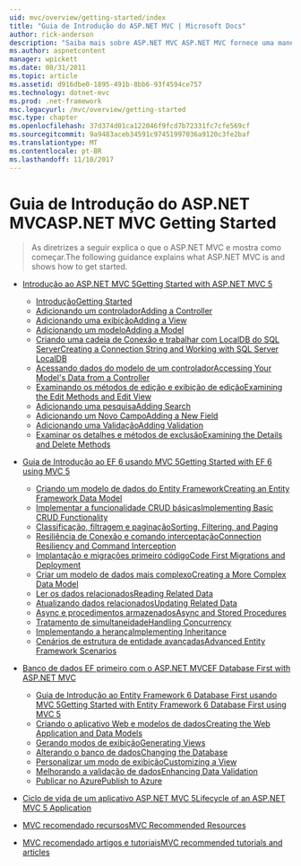 ```yaml
---
uid: mvc/overview/getting-started/index
title: "Guia de Introdução do ASP.NET MVC | Microsoft Docs"
author: rick-anderson
description: "Saiba mais sobre ASP.NET MVC ASP.NET MVC fornece uma maneira eficiente com base em padrões para criar sites dinâmicos que habilitam uma separação limpa de preocupações e que g..."
ms.author: aspnetcontent
manager: wpickett
ms.date: 08/31/2011
ms.topic: article
ms.assetid: d916dbe0-1895-491b-8bb6-93f4594ce757
ms.technology: dotnet-mvc
ms.prod: .net-framework
msc.legacyurl: /mvc/overview/getting-started
msc.type: chapter
ms.openlocfilehash: 37d374d01ca122046f9fcd7b72331fc7cfe569cf
ms.sourcegitcommit: 9a9483aceb34591c97451997036a9120c3fe2baf
ms.translationtype: MT
ms.contentlocale: pt-BR
ms.lasthandoff: 11/10/2017
---
```

<a name="aspnet-mvc-getting-started"></a><span data-ttu-id="ab82b-103">Guia de Introdução do ASP.NET MVC</span><span class="sxs-lookup"><span data-stu-id="ab82b-103">ASP.NET MVC Getting Started</span></span>
====================
> <span data-ttu-id="ab82b-104">As diretrizes a seguir explica o que o ASP.NET MVC e mostra como começar.</span><span class="sxs-lookup"><span data-stu-id="ab82b-104">The following guidance explains what ASP.NET MVC is and shows how to get started.</span></span>


- [<span data-ttu-id="ab82b-105">Introdução ao ASP.NET MVC 5</span><span class="sxs-lookup"><span data-stu-id="ab82b-105">Getting Started with ASP.NET MVC 5</span></span>](introduction/index.md)

    - [<span data-ttu-id="ab82b-106">Introdução</span><span class="sxs-lookup"><span data-stu-id="ab82b-106">Getting Started</span></span>](introduction/getting-started.md)
    - [<span data-ttu-id="ab82b-107">Adicionando um controlador</span><span class="sxs-lookup"><span data-stu-id="ab82b-107">Adding a Controller</span></span>](introduction/adding-a-controller.md)
    - [<span data-ttu-id="ab82b-108">Adicionando uma exibição</span><span class="sxs-lookup"><span data-stu-id="ab82b-108">Adding a View</span></span>](introduction/adding-a-view.md)
    - [<span data-ttu-id="ab82b-109">Adicionando um modelo</span><span class="sxs-lookup"><span data-stu-id="ab82b-109">Adding a Model</span></span>](introduction/adding-a-model.md)
    - [<span data-ttu-id="ab82b-110">Criando uma cadeia de Conexão e trabalhar com LocalDB do SQL Server</span><span class="sxs-lookup"><span data-stu-id="ab82b-110">Creating a Connection String and Working with SQL Server LocalDB</span></span>](introduction/creating-a-connection-string.md)
    - [<span data-ttu-id="ab82b-111">Acessando dados do modelo de um controlador</span><span class="sxs-lookup"><span data-stu-id="ab82b-111">Accessing Your Model's Data from a Controller</span></span>](introduction/accessing-your-models-data-from-a-controller.md)
    - [<span data-ttu-id="ab82b-112">Examinando os métodos de edição e exibição de edição</span><span class="sxs-lookup"><span data-stu-id="ab82b-112">Examining the Edit Methods and Edit View</span></span>](introduction/examining-the-edit-methods-and-edit-view.md)
    - [<span data-ttu-id="ab82b-113">Adicionando uma pesquisa</span><span class="sxs-lookup"><span data-stu-id="ab82b-113">Adding Search</span></span>](introduction/adding-search.md)
    - [<span data-ttu-id="ab82b-114">Adicionando um Novo Campo</span><span class="sxs-lookup"><span data-stu-id="ab82b-114">Adding a New Field</span></span>](introduction/adding-a-new-field.md)
    - [<span data-ttu-id="ab82b-115">Adicionando uma Validação</span><span class="sxs-lookup"><span data-stu-id="ab82b-115">Adding Validation</span></span>](introduction/adding-validation.md)
    - [<span data-ttu-id="ab82b-116">Examinar os detalhes e métodos de exclusão</span><span class="sxs-lookup"><span data-stu-id="ab82b-116">Examining the Details and Delete Methods</span></span>](introduction/examining-the-details-and-delete-methods.md)
- [<span data-ttu-id="ab82b-117">Guia de Introdução ao EF 6 usando MVC 5</span><span class="sxs-lookup"><span data-stu-id="ab82b-117">Getting Started with EF 6 using MVC 5</span></span>](getting-started-with-ef-using-mvc/index.md)

    - [<span data-ttu-id="ab82b-118">Criando um modelo de dados do Entity Framework</span><span class="sxs-lookup"><span data-stu-id="ab82b-118">Creating an Entity Framework Data Model</span></span>](getting-started-with-ef-using-mvc/creating-an-entity-framework-data-model-for-an-asp-net-mvc-application.md)
    - [<span data-ttu-id="ab82b-119">Implementar a funcionalidade CRUD básicas</span><span class="sxs-lookup"><span data-stu-id="ab82b-119">Implementing Basic CRUD Functionality</span></span>](getting-started-with-ef-using-mvc/implementing-basic-crud-functionality-with-the-entity-framework-in-asp-net-mvc-application.md)
    - [<span data-ttu-id="ab82b-120">Classificação, filtragem e paginação</span><span class="sxs-lookup"><span data-stu-id="ab82b-120">Sorting, Filtering, and Paging</span></span>](getting-started-with-ef-using-mvc/sorting-filtering-and-paging-with-the-entity-framework-in-an-asp-net-mvc-application.md)
    - [<span data-ttu-id="ab82b-121">Resiliência de Conexão e comando interceptação</span><span class="sxs-lookup"><span data-stu-id="ab82b-121">Connection Resiliency and Command Interception</span></span>](getting-started-with-ef-using-mvc/connection-resiliency-and-command-interception-with-the-entity-framework-in-an-asp-net-mvc-application.md)
    - [<span data-ttu-id="ab82b-122">Implantação e migrações primeiro código</span><span class="sxs-lookup"><span data-stu-id="ab82b-122">Code First Migrations and Deployment</span></span>](getting-started-with-ef-using-mvc/migrations-and-deployment-with-the-entity-framework-in-an-asp-net-mvc-application.md)
    - [<span data-ttu-id="ab82b-123">Criar um modelo de dados mais complexo</span><span class="sxs-lookup"><span data-stu-id="ab82b-123">Creating a More Complex Data Model</span></span>](getting-started-with-ef-using-mvc/creating-a-more-complex-data-model-for-an-asp-net-mvc-application.md)
    - [<span data-ttu-id="ab82b-124">Ler os dados relacionados</span><span class="sxs-lookup"><span data-stu-id="ab82b-124">Reading Related Data</span></span>](getting-started-with-ef-using-mvc/reading-related-data-with-the-entity-framework-in-an-asp-net-mvc-application.md)
    - [<span data-ttu-id="ab82b-125">Atualizando dados relacionados</span><span class="sxs-lookup"><span data-stu-id="ab82b-125">Updating Related Data</span></span>](getting-started-with-ef-using-mvc/updating-related-data-with-the-entity-framework-in-an-asp-net-mvc-application.md)
    - [<span data-ttu-id="ab82b-126">Async e procedimentos armazenados</span><span class="sxs-lookup"><span data-stu-id="ab82b-126">Async and Stored Procedures</span></span>](getting-started-with-ef-using-mvc/async-and-stored-procedures-with-the-entity-framework-in-an-asp-net-mvc-application.md)
    - [<span data-ttu-id="ab82b-127">Tratamento de simultaneidade</span><span class="sxs-lookup"><span data-stu-id="ab82b-127">Handling Concurrency</span></span>](getting-started-with-ef-using-mvc/handling-concurrency-with-the-entity-framework-in-an-asp-net-mvc-application.md)
    - [<span data-ttu-id="ab82b-128">Implementando a herança</span><span class="sxs-lookup"><span data-stu-id="ab82b-128">Implementing Inheritance</span></span>](getting-started-with-ef-using-mvc/implementing-inheritance-with-the-entity-framework-in-an-asp-net-mvc-application.md)
    - [<span data-ttu-id="ab82b-129">Cenários de estrutura de entidade avançadas</span><span class="sxs-lookup"><span data-stu-id="ab82b-129">Advanced Entity Framework Scenarios</span></span>](getting-started-with-ef-using-mvc/advanced-entity-framework-scenarios-for-an-mvc-web-application.md)
- [<span data-ttu-id="ab82b-130">Banco de dados EF primeiro com o ASP.NET MVC</span><span class="sxs-lookup"><span data-stu-id="ab82b-130">EF Database First with ASP.NET MVC</span></span>](database-first-development/index.md)

    - [<span data-ttu-id="ab82b-131">Guia de Introdução ao Entity Framework 6 Database First usando MVC 5</span><span class="sxs-lookup"><span data-stu-id="ab82b-131">Getting Started with Entity Framework 6 Database First using MVC 5</span></span>](database-first-development/setting-up-database.md)
    - [<span data-ttu-id="ab82b-132">Criando o aplicativo Web e modelos de dados</span><span class="sxs-lookup"><span data-stu-id="ab82b-132">Creating the Web Application and Data Models</span></span>](database-first-development/creating-the-web-application.md)
    - [<span data-ttu-id="ab82b-133">Gerando modos de exibição</span><span class="sxs-lookup"><span data-stu-id="ab82b-133">Generating Views</span></span>](database-first-development/generating-views.md)
    - [<span data-ttu-id="ab82b-134">Alterando o banco de dados</span><span class="sxs-lookup"><span data-stu-id="ab82b-134">Changing the Database</span></span>](database-first-development/changing-the-database.md)
    - [<span data-ttu-id="ab82b-135">Personalizar um modo de exibição</span><span class="sxs-lookup"><span data-stu-id="ab82b-135">Customizing a View</span></span>](database-first-development/customizing-a-view.md)
    - [<span data-ttu-id="ab82b-136">Melhorando a validação de dados</span><span class="sxs-lookup"><span data-stu-id="ab82b-136">Enhancing Data Validation</span></span>](database-first-development/enhancing-data-validation.md)
    - [<span data-ttu-id="ab82b-137">Publicar no Azure</span><span class="sxs-lookup"><span data-stu-id="ab82b-137">Publish to Azure</span></span>](database-first-development/publish-to-azure.md)
- [<span data-ttu-id="ab82b-138">Ciclo de vida de um aplicativo ASP.NET MVC 5</span><span class="sxs-lookup"><span data-stu-id="ab82b-138">Lifecycle of an ASP.NET MVC 5 Application</span></span>](lifecycle-of-an-aspnet-mvc-5-application.md)
- [<span data-ttu-id="ab82b-139">MVC recomendado recursos</span><span class="sxs-lookup"><span data-stu-id="ab82b-139">MVC Recommended Resources</span></span>](recommended-resources-for-mvc.md)
- [<span data-ttu-id="ab82b-140">MVC recomendado artigos e tutoriais</span><span class="sxs-lookup"><span data-stu-id="ab82b-140">MVC recommended tutorials and articles</span></span>](mvc-learning-sequence.md)
